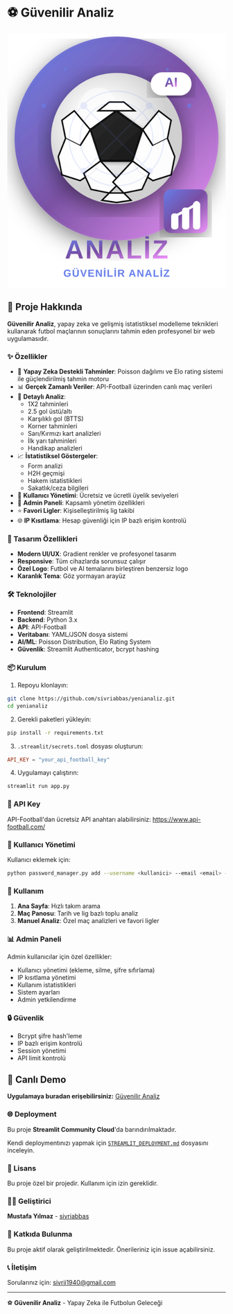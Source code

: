 # ⚽ Güvenilir Analiz

![Logo](assets/logo.svg)

## 🎯 Proje Hakkında

**Güvenilir Analiz**, yapay zeka ve gelişmiş istatistiksel modelleme teknikleri kullanarak futbol maçlarının sonuçlarını tahmin eden profesyonel bir web uygulamasıdır.

### ✨ Özellikler

- 🤖 **Yapay Zeka Destekli Tahminler**: Poisson dağılımı ve Elo rating sistemi ile güçlendirilmiş tahmin motoru
- 📊 **Gerçek Zamanlı Veriler**: API-Football üzerinden canlı maç verileri
- 🎯 **Detaylı Analiz**: 
  - 1X2 tahminleri
  - 2.5 gol üstü/altı
  - Karşılıklı gol (BTTS)
  - Korner tahminleri
  - Sarı/Kırmızı kart analizleri
  - İlk yarı tahminleri
  - Handikap analizleri
- 📈 **İstatistiksel Göstergeler**: 
  - Form analizi
  - H2H geçmişi
  - Hakem istatistikleri
  - Sakatlık/ceza bilgileri
- 💎 **Kullanıcı Yönetimi**: Ücretsiz ve ücretli üyelik seviyeleri
- 🔐 **Admin Paneli**: Kapsamlı yönetim özellikleri
- ⭐ **Favori Ligler**: Kişiselleştirilmiş lig takibi
- 🌐 **IP Kısıtlama**: Hesap güvenliği için IP bazlı erişim kontrolü

### 🎨 Tasarım Özellikleri

- **Modern UI/UX**: Gradient renkler ve profesyonel tasarım
- **Responsive**: Tüm cihazlarda sorunsuz çalışır
- **Özel Logo**: Futbol ve AI temalarını birleştiren benzersiz logo
- **Karanlık Tema**: Göz yormayan arayüz

### 🛠️ Teknolojiler

- **Frontend**: Streamlit
- **Backend**: Python 3.x
- **API**: API-Football
- **Veritabanı**: YAML/JSON dosya sistemi
- **AI/ML**: Poisson Distribution, Elo Rating System
- **Güvenlik**: Streamlit Authenticator, bcrypt hashing

### 📦 Kurulum

1. Repoyu klonlayın:
```bash
git clone https://github.com/sivriabbas/yenianaliz.git
cd yenianaliz
```

2. Gerekli paketleri yükleyin:
```bash
pip install -r requirements.txt
```

3. `.streamlit/secrets.toml` dosyası oluşturun:
```toml
API_KEY = "your_api_football_key"
```

4. Uygulamayı çalıştırın:
```bash
streamlit run app.py
```

### 🔑 API Key

API-Football'dan ücretsiz API anahtarı alabilirsiniz:
https://www.api-football.com/

### 👥 Kullanıcı Yönetimi

Kullanıcı eklemek için:
```bash
python password_manager.py add --username <kullanici> --email <email> --name <ad> --password <sifre> --tier <ücretsiz/ücretli>
```

### 🎯 Kullanım

1. **Ana Sayfa**: Hızlı takım arama
2. **Maç Panosu**: Tarih ve lig bazlı toplu analiz
3. **Manuel Analiz**: Özel maç analizleri ve favori ligler

### 📊 Admin Paneli

Admin kullanıcılar için özel özellikler:
- Kullanıcı yönetimi (ekleme, silme, şifre sıfırlama)
- IP kısıtlama yönetimi
- Kullanım istatistikleri
- Sistem ayarları
- Admin yetkilendirme

### 🔒 Güvenlik

- Bcrypt şifre hash'leme
- IP bazlı erişim kontrolü
- Session yönetimi
- API limit kontrolü

## 🚀 Canlı Demo

**Uygulamaya buradan erişebilirsiniz:** [Güvenilir Analiz](https://www.güvenlianaliz.com)

### 🌐 Deployment

Bu proje **Streamlit Community Cloud**'da barındırılmaktadır. 

Kendi deploymentınızı yapmak için [`STREAMLIT_DEPLOYMENT.md`](STREAMLIT_DEPLOYMENT.md) dosyasını inceleyin.

### 📝 Lisans

Bu proje özel bir projedir. Kullanım için izin gereklidir.

### 👨‍💻 Geliştirici

**Mustafa Yılmaz** - [sivriabbas](https://github.com/sivriabbas)

### 🤝 Katkıda Bulunma

Bu proje aktif olarak geliştirilmektedir. Önerileriniz için issue açabilirsiniz.

### 📞 İletişim

Sorularınız için: sivrii1940@gmail.com

---

⚽ **Güvenilir Analiz** - Yapay Zeka ile Futbolun Geleceği
